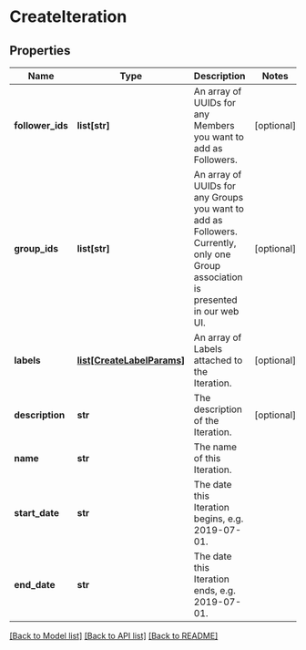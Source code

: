 # CreateIteration

## Properties
Name | Type | Description | Notes
------------ | ------------- | ------------- | -------------
**follower_ids** | **list[str]** | An array of UUIDs for any Members you want to add as Followers. | [optional] 
**group_ids** | **list[str]** | An array of UUIDs for any Groups you want to add as Followers. Currently, only one Group association is presented in our web UI. | [optional] 
**labels** | [**list[CreateLabelParams]**](CreateLabelParams.md) | An array of Labels attached to the Iteration. | [optional] 
**description** | **str** | The description of the Iteration. | [optional] 
**name** | **str** | The name of this Iteration. | 
**start_date** | **str** | The date this Iteration begins, e.g. 2019-07-01. | 
**end_date** | **str** | The date this Iteration ends, e.g. 2019-07-01. | 

[[Back to Model list]](../README.md#documentation-for-models) [[Back to API list]](../README.md#documentation-for-api-endpoints) [[Back to README]](../README.md)

